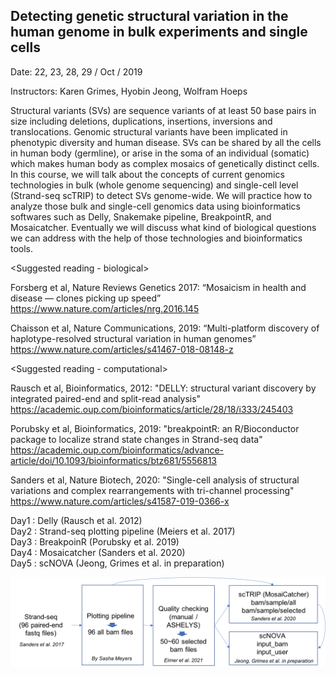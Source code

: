 ## Detecting genetic structural variation in the human genome in bulk experiments and single cells

Date: 22, 23, 28, 29 / Oct / 2019

Instructors: Karen Grimes, Hyobin Jeong, Wolfram Hoeps

Structural variants (SVs) are sequence variants of at least 50 base pairs in size including deletions, duplications, insertions, inversions and translocations. Genomic structural variants have been implicated in phenotypic diversity and human disease. SVs can be shared by all the cells in human body (germline), or arise in the soma of an individual (somatic) which makes human body as complex mosaics of genetically distinct cells. In this course, we will talk about the concepts of current genomics technologies in bulk (whole genome sequencing) and single-cell level (Strand-seq scTRIP) to detect SVs genome-wide.  We will practice how to analyze those bulk and single-cell genomics data using bioinformatics softwares such as Delly, Snakemake pipeline, BreakpointR, and Mosaicatcher. Eventually we will discuss what kind of biological questions we can address with the help of those technologies and bioinformatics tools.




<Suggested reading - biological>

Forsberg et al, Nature Reviews Genetics 2017: “Mosaicism in health and disease — clones picking up speed” https://www.nature.com/articles/nrg.2016.145

Chaisson et al, Nature Communications, 2019: “Multi-platform discovery of haplotype-resolved structural variation in human genomes” https://www.nature.com/articles/s41467-018-08148-z

<Suggested reading - computational>
  
Rausch et al, Bioinformatics, 2012: "DELLY: structural variant discovery by integrated paired-end and split-read analysis"
https://academic.oup.com/bioinformatics/article/28/18/i333/245403

Porubsky et al, Bioinformatics, 2019: "breakpointR: an R/Bioconductor package to localize strand state changes in Strand-seq data" https://academic.oup.com/bioinformatics/advance-article/doi/10.1093/bioinformatics/btz681/5556813

Sanders et al, Nature Biotech, 2020: "Single-cell analysis of structural variations and complex rearrangements with tri-channel processing"
https://www.nature.com/articles/s41587-019-0366-x
  
  
<Software>
  Day1 : Delly (Rausch et al. 2012)<br/>
  Day2 : Strand-seq plotting pipeline (Meiers et al. 2017)<br/>
  Day3 : BreakpoinR (Porubsky et al. 2019)<br/>
  Day4 : Mosaicatcher (Sanders et al. 2020)<br/>
  Day5 : scNOVA (Jeong, Grimes et al. in preparation)<br/>
  
![Workflow](Workflow.png)
